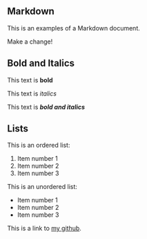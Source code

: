 ## Markdown

This is an examples of a Markdown document.

Make a change!

## Bold and Italics

This text is **bold** 

This text is _italics_

This text is **_bold and italics_**

## Lists

This is an ordered list:

1. Item number 1
2. Item number 2
3. Item number 3

This is an unordered list:

- Item number 1
- Item number 2
- Item number 3

This is a link to [my github](https://github.com/gabi-studio).